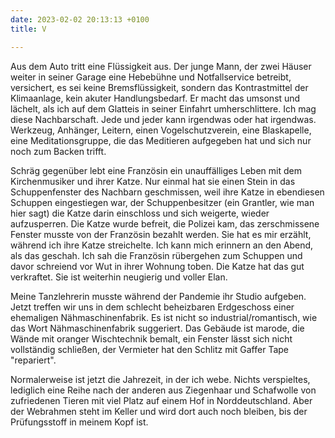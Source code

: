 ```yaml
---
date: 2023-02-02 20:13:13 +0100
title: V

---
```

Aus dem Auto tritt eine Flüssigkeit aus. Der junge Mann, der zwei Häuser weiter in seiner Garage eine Hebebühne und Notfallservice betreibt, versichert, es sei keine Bremsflüssigkeit, sondern das Kontrastmittel der Klimaanlage, kein akuter Handlungsbedarf. Er macht das umsonst und lächelt, als ich auf dem Glatteis in seiner Einfahrt umherschlittere. Ich mag diese Nachbarschaft. Jede und jeder kann irgendwas oder hat irgendwas. Werkzeug, Anhänger, Leitern, einen Vogelschutzverein, eine Blaskapelle, eine Meditationsgruppe, die das Meditieren aufgegeben hat und sich nur noch zum Backen trifft.

Schräg gegenüber lebt eine Französin ein unauffälliges Leben mit dem Kirchenmusiker und ihrer Katze. Nur einmal hat sie einen Stein in das Schuppenfenster des Nachbarn geschmissen, weil ihre Katze in ebendiesen Schuppen eingestiegen war, der Schuppenbesitzer (ein Grantler, wie man hier sagt) die Katze darin einschloss und sich weigerte, wieder aufzusperren. Die Katze wurde befreit, die Polizei kam, das zerschmissene Fenster musste von der Französin bezahlt werden. Sie hat es mir erzählt, während ich ihre Katze streichelte. Ich kann mich erinnern an den Abend, als das geschah. Ich sah die Französin rübergehen zum Schuppen und davor schreiend vor Wut in ihrer Wohnung toben. Die Katze hat das gut verkraftet. Sie ist weiterhin neugierig und voller Elan.

Meine Tanzlehrerin musste während der Pandemie ihr Studio aufgeben. Jetzt treffen wir uns in dem schlecht beheizbaren Erdgeschoss einer ehemaligen Nähmaschinenfabrik. Es ist nicht so industrial/romantisch, wie das Wort Nähmaschinenfabrik suggeriert. Das Gebäude ist marode, die Wände mit oranger Wischtechnik bemalt, ein Fenster lässt sich nicht vollständig schließen, der Vermieter hat den Schlitz mit Gaffer Tape "repariert". 

Normalerweise ist jetzt die Jahrezeit, in der ich webe. Nichts verspieltes, lediglich eine Reihe nach der anderen aus Ziegenhaar und Schafwolle von zufriedenen Tieren mit viel Platz auf einem Hof in Norddeutschland. Aber der Webrahmen steht im Keller und wird dort auch noch bleiben, bis der Prüfungsstoff in meinem Kopf ist. 